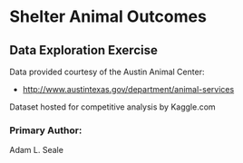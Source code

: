 # Shelter Animal Outcomes
## Data Exploration Exercise

Data provided courtesy of the Austin Animal Center:
* http://www.austintexas.gov/department/animal-services

Dataset hosted for competitive analysis by Kaggle.com

### Primary Author:
Adam L. Seale
